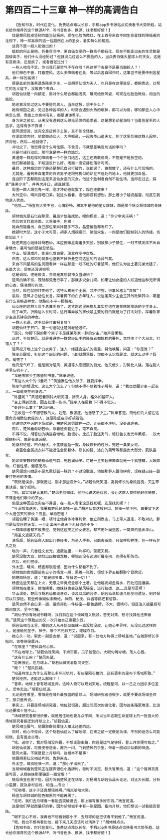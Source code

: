 # 第四百二十三章 神一样的高调告白
        【告知书友，时代在变化，免费站点难以长存，手机app多书源站点切换看书大势所趋，站长给你推荐的这个换源APP，听书音色多、换源、找书都好使！】
       饶是楚风脸皮坚韧的能当砧板用，现在也脸色微红，在上百号来自不同生命星球的降临者的注视下，神一样高调的追一位超然在上的圣女，着实特么的尴尬。
       这真不是一般人能做出的！
       尴尬的何止是他，折叠空间中，来自仙女座的一群高手都石化，现在不能走出去的生灵都是超级高手，他们什么没经历过？但就没见过这么不要脸的人，当众表白强大星球上的天女，这是有意亵渎，还是疯了，或者嚣张过分？
       一些人相当不忿，你当我们是空气不存在吗？再这样下去是不是要当面抢人？！
       他们神色不善，盯着楚风。这么多降临者在此，等以后各自回归时，这事岂不是要传到各星系，神一样的高调！
       便是此前的蓬莱遗族陈家少主，一见胡若仙惊为天人，也只是在这里驻足，委婉表达，以帮忙的名义留下，没敢真个表白。
       胡若仙饶是一向镇定，面对什么场合都能浅笑，展现绝世风姿，可现在也脸色微烧，相当的尴尬。
       她还真没见过这么不要脸的男人，当众这般，想干什么？
       她有倾国之姿，见过各种各样的人，时常会遇到火热的眼神，都习以为常，哪怕那些人心中再怎么想，表面上也彬彬有礼，都是谦谦君子。
       身为天之骄女，从来没有遇到这么肆无忌惮的追求者，这是想名动星海吗？当着各星系的人追求，这得有多不靠谱！
       楚风很想说，这完全是赶鸭子上架，真不能全怪他。
       在湖北境内时，他曾鼓动众人，大声喊道，一起去华山追天女，到了这里后被这群人起哄，挤对他，然后……他就做了。
       冲动之下，他觉得没什么可怯弱，不食言，不就是张嘴说句话的事吗？
       只是付诸行动后，那可真是神一样的尴尬。
       黄通等一群彪悍的降临者一个个张口结舌，这主还真敢说啊，不管是不是放空炮。
       他们都被镇住，不知道说什么好，场面一度安静到落针可闻。
       最终，这种尴尬的宁静还是楚风自己打破的，说都说了，做都做了，还有什么可后悔的。
       尤其是，看到来自蓬莱的白衣男子还跟死狗似的趴在不远处的地上，他就更加自信。
       连这阶下囚都跑到这里来追仙女座的天女，他这个胜利者自然不能怯场，当即走过去，踩着“蓬莱少主”，并再次开口，越说越溜。
       周围一群人跟见鬼一样，刚才冲动也就罢了，现在还敢来？
       太外空中，晴岚目瞪口呆，就这么看着，连他都没有想到，那土著小子越说越溜，彻底忘我地进入状态。
       “哈哈……”杨宣则大笑不已，心情舒畅，根本不是他的圣女族妹，而是那个妖女胡倾城的亲妹妹。
       胡倾城先是石化在那里，最后才恼羞成怒，瞪向杨宣，道：“你少幸灾乐祸！”
       而后她又盯着地面，大骂骗子，色狼！
       她自然能看出，自己那位亲妹妹措手不及，晶莹俏脸都发红了。
       她顿时大怒，这小子太可恶，胡家人烟视媚行，颠倒众生，一向是她们控制别人的情绪，焉能如此？！
       她还真担心她妹妹胡若仙，本应俯瞰星海诸多天骄，别被那小子镇住，一时不慎发挥不出自身魅力，最可怕的是被忽悠住。
       华山，银瀑成片，能量化成白雾，瑞禽在空中盘旋。
       然而，这么祥和的景象也驱散不掉折叠空间这里的的诡异气氛。
       来自不同星系的生灵跟看神一样在那里一眨不眨的盯着楚风，他们认为这土著兄弟太猛了，长篇大论，现在还没说完呢
       这是调戏，还是亵渎，亦或是真想娶神女当媳妇？
       楚风的确不怵，既然都荒唐行事了，那就多说会儿呗。如果让仙女座的人知道他这种无所谓的心态，保准想打死他。
       当然，现在就想打死他了，这特么真是个土著，忒不讲究，行事风格太“奔放”！
       最后，楚风才总结性发言，踩着脚下的白衣年轻人，说这蓬莱少主金玉其外败絮其中，哪里有什么资格追神女，他路见不平一脚踹死。
       仙女座的这群大高手总算明白了，这货跑这里来捣乱其实症结在蓬莱陈家那脉的少主身上。
       说了半天，折腾这么长时间，这行事奔放的家伙最主要的目的就是为了打击对手，踩着陈家少主逐其钟意的神女。
       一群人无语，这不就是打击报复吗？
       胡若仙终于开口，第一句话就让楚风老脸通红。
       “楚兄，你脚下踩的那个男子不是蓬莱陈家一脉的少主。”她声音柔和。
       此时，不仅楚风，就是黄通等一群曾经出手的降临者都尴尬的要死，竟然闹了个大乌龙，打错人了？！
       楚风松开地上这个白衣男子，注入一缕蕴含生机的能量，将他唤醒，问道：“你是谁？”
       陈承苏醒后，听到这个凶徒的问题，当即就想骂娘，你都不认识我是谁，就这么动手？妈的，冤死了！
       他真是气坏了，但是面对楚风、黄通等人恶狠狠的目光，他又低头，形势比人强，落在别人手里反抗不了。
       “我是陈家少主陈盛的书童。”陈承说道。
       “有这么大个的书童吗？”黄通揪住他衣领子，就要挥拳。
       陈承气的想诅咒，这么大个怎么了？但他不得不耐着性子解释，道：“我自幼跟少主一起长大，一直追随在他身边。”
       “陈盛呢？”黄通瞪着铜铃大眼问道，狮面人身，格外凶猛吓人。
       “主上得到消息，回去处理一些事。”陈承人在屋檐下不得不低头。
       “处理什么事？”楚风问道。
       “去收拾一个不服管教的人，姓楚，很张狂，他激怒了少主。”陈承答道，而他们几人留在这里负责相助仙女座的人，这是陈盛在示好胡若仙。
       他说完这些话的下场就是，被楚风惩罚蹲在一边，连头都不准抬，没处说理去。
       而后，楚风看向胡若仙，厚着脸皮套近乎，毫不自觉。
       不得不说，胡若仙的确姿容倾城，脸很小，比瓜子脸还秀气，暗红色长发光华柔顺，一双大眼睛扑闪，像是会说话般。
       她身材绝佳，凹凸起伏，小蛮腰盈盈一握，身段修长的过分，宛若一条美女蛇。
       一身蓝色金属战衣并不能遮住全部躯体，修长的腿、洁白的藕臂等都露出大部分，肌肤晶莹，
       她如果安静时的确有仙道气韵，宛若谪仙子。可是一旦笑起来简直就是一个狐狸精，大眼瞟动，红唇性感，魅惑无尽。
       楚风很想问她是不是九尾妖狐一脉的？不过没敢说，他怕那群人跟他拼命，现在就已经一副要打死他的表情。
       “既然是误会，那就揭过，刚才那些没什么。”胡若仙微笑道，高挑修长的身段摇曳，天生带着诱惑，像个妖精。
       “啊，其实我是认真的。”楚风老脸微红，他担心说这是戏言，会让这群人觉得他轻佻随意，不尊重他们眼中的天女。
       但是这种回应也实在不靠谱，在一些人看来这是找死呢，还是找死呢？！
       “叶澜帮我送客，我要和楚风兄单独一谈。”胡若仙竟这般开口，惊掉一地下巴，真要留下这个大胆包天的家伙？而且，单独密语！
       胡若仙瞟了黄通一眼，顿时让他身体冰寒刺骨，他立刻表态，马上带人退走，不敢对抗，那可是仙女座的天女，一旦走出来不说天下无敌也差不多！
       一群降临者都不敢拂逆，见到这位天之骄女表态，都不用叶澜送客，一窝蜂的退出华山。
       “用圣文遮蔽天机。”
       清场后，胡若仙命人取出几卷经书，为圣人手书，已磨去威能，只留祥和神性，但一样有非凡之处
       嗡的一声，几卷经文发光，遮蔽这里，一片祥和，蒙蔽天机。
       楚风没敢大意，他祭出四根锁龙桩，哪怕还没有迈进折叠空间，也得有所防范。
       然后，他们密谈。
       外太空，晴岚、杨宣都很遗憾，因为什么都看不到了。
       胡倾城的表情跟前些日子的杨宣一般，黑着一张脸，很想下界去拍翻那个冒牌货。
       她瞪向杨宣，道：“都是你多事，导致这一切！”
       杨宣这些天都在上火，无意之举竟成全那个土著，让他越发如鱼得水，四处招摇撞骗。
       胡倾城在磨牙，她估摸着，她妹妹也会送楚风秘宝，进行拉拢，这……真是可恶啊！
       华山深处，楚风与胡若仙相谈甚欢，谈及以后的合作，胡若仙说知道几处圣地遗址，到时候可以共探险，有些传承疑似未断绝，神药、秘技、兵器等都还有留存。
       楚风自然不会白来一趟，最终得到一件秘宝——银色盾牌，不大，很精巧，但是注入能量后可瞬间放大，坚不可摧。
       “胡仙子你有场域书籍吗，我目前在这个领域陷入瓶颈，苦无对策，想寻找其他法来破局。”楚风这个厚脸皮的又一次开始自己索要东西。
       胡若仙相当无言，眼前这人从开始见面就一直没脸没皮，让她心中异样，从没见过这样的人，她接触的圣子、神子，哪个不光彩万丈，璀璨夺目。
       她心头一动，取出一副兽皮卷，道：“说起来，有一处地方称得上场域圣地。”在她那修长手指间，古卷徐徐展开。
       “在哪里？”楚风自然心惊。
       “不在地球上。”胡若仙浅笑间，千娇百媚，瓜子脸莹白，大眼勾魂夺魄，荡人心旌。
       “这有什么用？”楚风失望。
       “距离很近，在月球上。”胡若仙微笑着指向天空。
       “嗯？！”楚风狐疑。
       “知道月球上为什么有那么多环形坑吗，有些是陨石撞的，还有更多的是布下场域所致。”
       楚风哑然，还能这么解释？！
       “昔年，地球上曾有场域圣师，这种人物可以规划天地，梳理星河，以一己之力困杀多位圣人，恐怖无边。”胡若仙叹道。
       无论是在哪里，哪怕是在域外最强盛的星球上，场域研究者也很少，就更不要说场域圣师了，那只是传说。
       事实上，只要是场域研究者，地位就很高，超过同层次的进化者，因为这条路更难走，比进化还要难十倍不止。
       “场域研究者都很骄傲，就是居住地也要与众不同，所以当年这颗生命星球上的一批强大的场域研究者搬迁到月球之上。”胡若仙道。
       楚风相当服气，他跟那群前辈狂人相比还差的远。
       同时，他心中惊异，这个胡若仙这么了解地球，在来之前一定做足功课，不然的话怎么可能知晓，且有兽皮古卷。
       “喏，送你了，我对场域没兴趣，不想走那条路，你若是运气足够好，登上月球便可取之。”
       胡若仙说罢，将兽皮卷送出，霞光一闪，飞到楚风的手里，带着一股如兰似麝的味道。
       楚风大喜，不就是登上月球吗，这根本不是事！
       他跟胡若仙又相谈片刻，告辞离去。
       外太空，晴岚轻咦一声，道：“那小子出来了。”
       当胡倾城看到楚风正在摆弄银色小盾牌时，顿时不淡定，额头冒黑线，道：“这个冒牌货真是可恶，从我妹妹那里骗走一面宝盾！”
       随后杨宣也黑下脸，因为听到楚风正在咕哝，对杨珊与胡若仙品头论足，对比大长腿，分析小蛮腰，提及身材曲线，相当……专业！
       “哎呦喂，这小子还真想猎艳啊。”晴岚哈哈大笑。
       杨宣与胡倾城的脸色都黑的不能再黑了。
       “走吧，我们去月球看一看能否突破进去，那上面有很多好东西。”杨宣说道。
       这是他们早就商量好的事，因为胡倾城手中有一张星图，指向月球，他们想试一试看能否登陆。
       “眼不见心不烦，我再也不想看到那小子，去月球的话应该看不到他了。”杨宣说道。
       “嗯，我也不想再看到他，接下来几天应该可以清净了！”胡倾城点头。
       【告知书友，时代在变化，免费站点难以长存，手机app多书源站点切换看书大势所趋，站长给你推荐的这个换源APP，听书音色多、换源、找书都好使！】